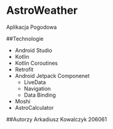 # AstroWeather
Aplikacja Pogodowa

##Technologie
- Android Studio
- Kotlin
- Kotlin Coroutines
- Retrofit
- Android Jetpack Componenet
  - LiveData
  - Navigation
  - Data Binding
- Moshi
- AstroCalculator

##Autorzy
Arkadiusz Kowalczyk 206061
